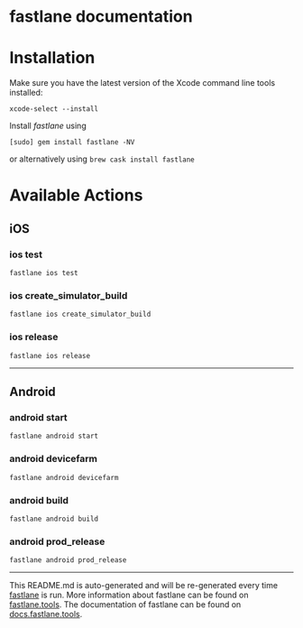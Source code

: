 fastlane documentation
================
# Installation

Make sure you have the latest version of the Xcode command line tools installed:

```
xcode-select --install
```

Install _fastlane_ using
```
[sudo] gem install fastlane -NV
```
or alternatively using `brew cask install fastlane`

# Available Actions
## iOS
### ios test
```
fastlane ios test
```

### ios create_simulator_build
```
fastlane ios create_simulator_build
```

### ios release
```
fastlane ios release
```


----

## Android
### android start
```
fastlane android start
```

### android devicefarm
```
fastlane android devicefarm
```

### android build
```
fastlane android build
```

### android prod_release
```
fastlane android prod_release
```


----

This README.md is auto-generated and will be re-generated every time [fastlane](https://fastlane.tools) is run.
More information about fastlane can be found on [fastlane.tools](https://fastlane.tools).
The documentation of fastlane can be found on [docs.fastlane.tools](https://docs.fastlane.tools).
